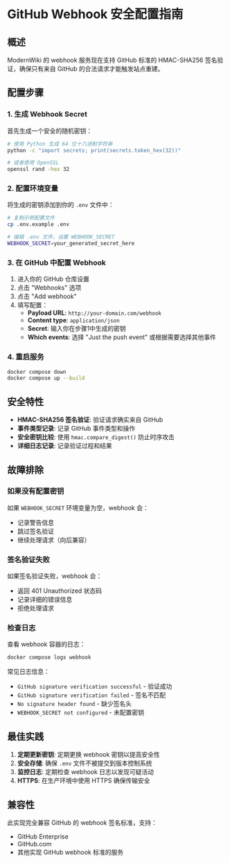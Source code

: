 # GitHub Webhook 安全配置指南

## 概述

ModernWiki 的 webhook 服务现在支持 GitHub 标准的 HMAC-SHA256 签名验证，确保只有来自 GitHub 的合法请求才能触发站点重建。

## 配置步骤

### 1. 生成 Webhook Secret

首先生成一个安全的随机密钥：

```bash
# 使用 Python 生成 64 位十六进制字符串
python -c "import secrets; print(secrets.token_hex(32))"

# 或者使用 OpenSSL
openssl rand -hex 32
```

### 2. 配置环境变量

将生成的密钥添加到你的 `.env` 文件中：

```bash
# 复制示例配置文件
cp .env.example .env

# 编辑 .env 文件，设置 WEBHOOK_SECRET
WEBHOOK_SECRET=your_generated_secret_here
```

### 3. 在 GitHub 中配置 Webhook

1. 进入你的 GitHub 仓库设置
2. 点击 "Webhooks" 选项
3. 点击 "Add webhook"
4. 填写配置：
   - **Payload URL**: `http://your-domain.com/webhook`
   - **Content type**: `application/json`
   - **Secret**: 输入你在步骤1中生成的密钥
   - **Which events**: 选择 "Just the push event" 或根据需要选择其他事件

### 4. 重启服务

```bash
docker compose down
docker compose up --build
```

## 安全特性

- **HMAC-SHA256 签名验证**: 验证请求确实来自 GitHub
- **事件类型记录**: 记录 GitHub 事件类型和操作
- **安全密钥比较**: 使用 `hmac.compare_digest()` 防止时序攻击
- **详细日志记录**: 记录验证过程和结果

## 故障排除

### 如果没有配置密钥

如果 `WEBHOOK_SECRET` 环境变量为空，webhook 会：
- 记录警告信息
- 跳过签名验证
- 继续处理请求（向后兼容）

### 签名验证失败

如果签名验证失败，webhook 会：
- 返回 401 Unauthorized 状态码
- 记录详细的错误信息
- 拒绝处理请求

### 检查日志

查看 webhook 容器的日志：

```bash
docker compose logs webhook
```

常见日志信息：
- `GitHub signature verification successful` - 验证成功
- `GitHub signature verification failed` - 签名不匹配
- `No signature header found` - 缺少签名头
- `WEBHOOK_SECRET not configured` - 未配置密钥

## 最佳实践

1. **定期更新密钥**: 定期更换 webhook 密钥以提高安全性
2. **安全存储**: 确保 `.env` 文件不被提交到版本控制系统
3. **监控日志**: 定期检查 webhook 日志以发现可疑活动
4. **HTTPS**: 在生产环境中使用 HTTPS 确保传输安全

## 兼容性

此实现完全兼容 GitHub 的 webhook 签名标准，支持：
- GitHub Enterprise
- GitHub.com
- 其他实现 GitHub webhook 标准的服务